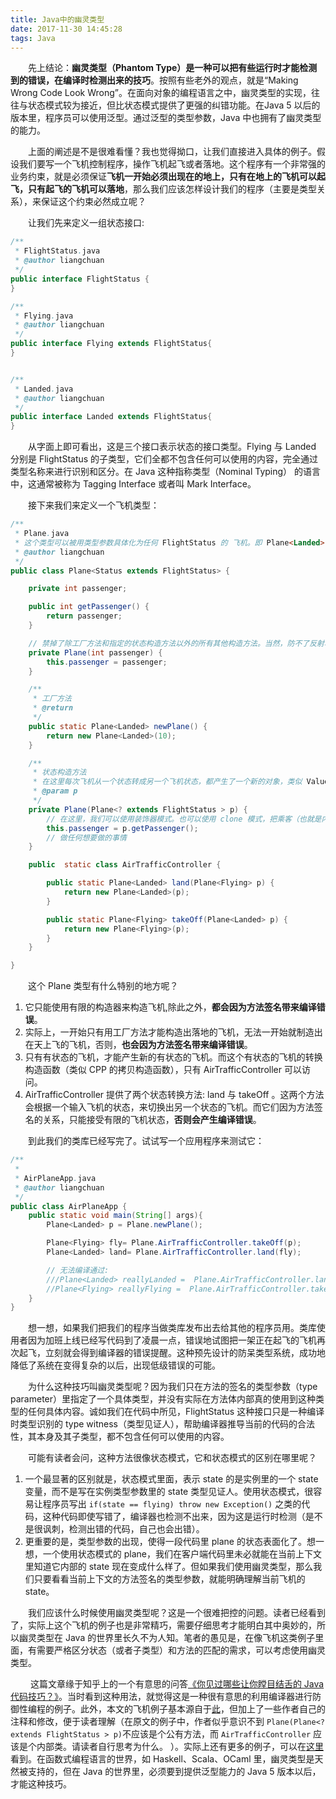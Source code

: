 ```yaml
---
title: Java中的幽灵类型
date: 2017-11-30 14:45:28
tags: Java
---
```


&emsp;&emsp;先上结论：**幽灵类型（Phantom Type）是一种可以把有些运行时才能检测到的错误，在编译时检测出来的技巧**。按照有些老外的观点，就是“Making Wrong Code Look Wrong”。在面向对象的编程语言之中，幽灵类型的实现，往往与状态模式较为接近，但比状态模式提供了更强的纠错功能。在Java 5 以后的版本里，程序员可以使用泛型。通过泛型的类型参数，Java 中也拥有了幽灵类型的能力。

&emsp;&emsp;上面的阐述是不是很难看懂？我也觉得拗口，让我们直接进入具体的例子。假设我们要写一个飞机控制程序，操作飞机起飞或者落地。这个程序有一个非常强的业务约束，就是必须保证**飞机一开始必须出现在的地上，只有在地上的飞机可以起飞，只有起飞的飞机可以落地**，那么我们应该怎样设计我们的程序（主要是类型关系），来保证这个约束必然成立呢？

&emsp;&emsp;让我们先来定义一组状态接口:

```java
/**
 * FlightStatus.java
 * @author liangchuan
 */
public interface FlightStatus {
}

/**
 * Flying.java
 * @author liangchuan
 */
public interface Flying extends FlightStatus{
}


/**
 * Landed.java
 * @author liangchuan
 */
public interface Landed extends FlightStatus{
}
```

&emsp;&emsp;从字面上即可看出，这是三个接口表示状态的接口类型。Flying 与 Landed 分别是 FlightStatus 的子类型，它们全都不包含任何可以使用的内容，完全通过类型名称来进行识别和区分。在 Java 这种指称类型（Nominal Typing） 的语言中，这通常被称为 Tagging Interface 或者叫 Mark Interface。

&emsp;&emsp;接下来我们来定义一个飞机类型：

```java
/**
 * Plane.java
 * 这个类型可以被用类型参数具体化为任何 FlightStatus 的 飞机。即 Plane<Landed> 与 Plane<Flying>。
 * @author liangchuan
 */
public class Plane<Status extends FlightStatus> {

    private int passenger;

    public int getPassenger() {
        return passenger;
    }

    // 禁掉了除工厂方法和指定的状态构造方法以外的所有其他构造方法。当然，防不了反射攻击（reflection attack）。
    private Plane(int passenger) {
        this.passenger = passenger;
    }

    /**
     * 工厂方法
     * @return
     */
    public static Plane<Landed> newPlane() {
        return new Plane<Landed>(10);
    }

    /**
     * 状态构造方法
     * 在这里每次飞机从一个状态转成另一个飞机状态，都产生了一个新的对象，类似 Value Object 的模式。
     * @param p
     */
    private Plane(Plane<? extends FlightStatus > p) {
        // 在这里，我们可以使用装饰器模式。也可以使用 clone 模式，把乘客（也就是内部状态）移交过去。这取决于我们要不要把旧飞机实例的状态迁移到新飞机实例上。
        this.passenger = p.getPassenger();
        // 做任何想要做的事情
    }

    public  static class AirTrafficController {

        public static Plane<Landed> land(Plane<Flying> p) {
            return new Plane<Landed>(p);
        }

        public static Plane<Flying> takeOff(Plane<Landed> p) {
            return new Plane<Flying>(p);
        }
    }

}
```

&emsp;&emsp;这个 Plane 类型有什么特别的地方呢？

 1. 它只能使用有限的构造器来构造飞机,除此之外，**都会因为方法签名带来编译错误**。
 2. 实际上，一开始只有用工厂方法才能构造出落地的飞机，无法一开始就制造出在天上飞的飞机，否则，**也会因为方法签名带来编译错误**。
 3. 只有有状态的飞机，才能产生新的有状态的飞机。而这个有状态的飞机的转换构造函数（类似 CPP 的拷贝构造函数），只有 AirTrafficController 可以访问。
 4. AirTrafficController 提供了两个状态转换方法: land 与 takeOff 。这两个方法会根据一个输入飞机的状态，来切换出另一个状态的飞机。而它们因为方法签名的关系，只能接受有限的飞机状态，**否则会产生编译错误**。

&emsp;&emsp;到此我们的类库已经写完了。试试写一个应用程序来测试它：
```java
/**
 *
 * AirPlaneApp.java
 * @author liangchuan
 */
public class AirPlaneApp {
    public static void main(String[] args){
        Plane<Landed> p = Plane.newPlane();

        Plane<Flying> fly= Plane.AirTrafficController.takeOff(p);
        Plane<Landed> land= Plane.AirTrafficController.land(fly);

        // 无法编译通过:
        ///Plane<Landed> reallyLanded =  Plane.AirTrafficController.land(land);
        //Plane<Flying> reallyFlying =  Plane.AirTrafficController.takeOff(fly);
    }
}
```

&emsp;&emsp;想一想，如果我们把我们的程序当做类库发布出去给其他的程序员用。类库使用者因为加班上线已经写代码到了凌晨一点，错误地试图把一架正在起飞的飞机再次起飞，立刻就会得到编译器的错误提醒。这种预先设计的防呆类型系统，成功地降低了系统在变得复杂的以后，出现低级错误的可能。

 
&emsp;&emsp;为什么这种技巧叫幽灵类型呢？因为我们只在方法的签名的类型参数（type parameter）里指定了一个具体类型，并没有实际在方法体内部真的使用到这种类型的任何具体内容。诚如我们在代码中所见，FlightStatus 这种接口只是一种编译时类型识别的 type witness（类型见证人），帮助编译器推导当前的代码的合法性，其本身及其子类型，都不包含任何可以使用的内容。

&emsp;&emsp;可能有读者会问，这种方法很像状态模式，它和状态模式的区别在哪里呢？

1. 一个最显著的区别就是，状态模式里面，表示 state 的是实例里的一个 state 变量，而不是写在实例类型参数里的 state 类型见证人。使用状态模式，很容易让程序员写出 `if(state == flying) throw new Exception()` 之类的代码，这种代码即使写错了，编译器也检测不出来，因为这是运行时检测（是不是很讽刺，检测出错的代码，自己也会出错）。
2. 更重要的是，类型参数的出现，使得一段代码里 plane 的状态表面化了。想一想，一个使用状态模式的 plane，我们在客户端代码里未必就能在当前上下文里知道它内部的 state 现在变成什么样了。但如果我们使用幽灵类型，那么我们只要看看当前上下文的方法签名的类型参数，就能明确理解当前飞机的 state。

&emsp;&emsp;我们应该什么时候使用幽灵类型呢？这是一个很难把控的问题。读者已经看到了，实际上这个飞机的例子也是非常精巧，需要仔细思考才能明白其中奥妙的，所以幽灵类型在 Java 的世界里长久不为人知。笔者的愚见是，在像飞机这类例子里面，有需要严格区分状态（或者子类型）和方法的匹配的需求，可以考虑使用幽灵类型。

&emsp;&emsp; 这篇文章缘于知乎上的一个有意思的问答[《你见过哪些让你瞠目结舌的 Java 代码技巧？》][1]。当时看到这种用法，就觉得这是一种很有意思的利用编译器进行防御性编程的例子。此外，本文的飞机例子基本源自于[此][2]，但加上了一些作者自己的注释和修改，便于读者理解（在原文的例子中，作者似乎意识不到 `Plane(Plane<? extends FlightStatus > p)`不应该是个公有方法，而 `AirTrafficController` 应该是个内部类。请读者自行思考为什么。 ）。实际上还有更多的例子，可以在[这里][3]看到。在函数式编程语言的世界，如 Haskell、Scala、OCaml 里，幽灵类型是天然被支持的，但在 Java 的世界里，必须要到提供泛型能力的 Java 5 版本以后，才能这种技巧。


  [1]: https://www.zhihu.com/question/37760140/answer/73987190
  [2]: http://gabrielsw.blogspot.com/2012/09/phantom-types-in-java.html
  [3]: http://mgampkay.github.io/posts/java-generic-and-phantom-type.html
